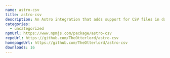 ```yaml
---
name: astro-csv
title: astro-csv
description: An Astro integration that adds support for CSV files in data collections
categories:
  - uncategorized
npmUrl: https://www.npmjs.com/package/astro-csv
repoUrl: https://github.com/TheOtterlord/astro-csv
homepageUrl: https://github.com/TheOtterlord/astro-csv
downloads: 16
---
```

